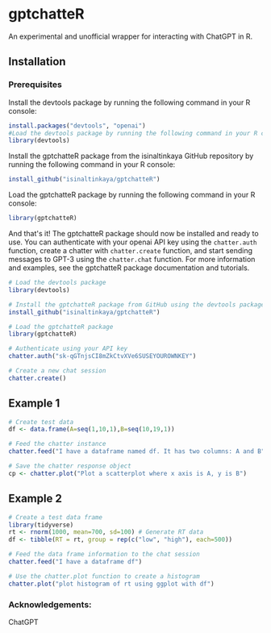 # gptchatteR
An experimental and unofficial wrapper for interacting with ChatGPT in R.


## Installation

### Prerequisites
Install the devtools package by running the following command in your R console:

```R
install.packages("devtools", "openai")
#Load the devtools package by running the following command in your R console:
library(devtools)
```

Install the gptchatteR package from the isinaltinkaya GitHub repository by running the following command in your R console:
```r
install_github("isinaltinkaya/gptchatteR")
```
Load the gptchatteR package by running the following command in your R console:
```R
library(gptchatteR)
```

And that's it! The gptchatteR package should now be installed and ready to use. 
You can authenticate with your openai API key using the `chatter.auth` function, create a chatter with `chatter.create` function, and start sending messages to GPT-3 using the `chatter.chat` function. For more information and examples, see the gptchatteR package documentation and tutorials.

```R
# Load the devtools package
library(devtools)

# Install the gptchatteR package from GitHub using the devtools package
install_github("isinaltinkaya/gptchatteR")

# Load the gptchatteR package
library(gptchatteR)

# Authenticate using your API key
chatter.auth("sk-qGTnjsCI8mZkCtvXVe6SUSEYOUROWNKEY")

# Create a new chat session 
chatter.create()
```

## Example 1

```R
# Create test data
df <- data.frame(A=seq(1,10,1),B=seq(10,19,1))

# Feed the chatter instance
chatter.feed("I have a dataframe named df. It has two columns: A and B")

# Save the chatter response object
cp <- chatter.plot("Plot a scatterplot where x axis is A, y is B")
```

## Example 2

```R
# Create a test data frame
library(tidyverse)
rt <- rnorm(1000, mean=700, sd=100) # Generate RT data
df <- tibble(RT = rt, group = rep(c("low", "high"), each=500))

# Feed the data frame information to the chat session
chatter.feed("I have a dataframe df")

# Use the chatter.plot function to create a histogram
chatter.plot("plot histogram of rt using ggplot with df")
```

### Acknowledgements: 
ChatGPT
